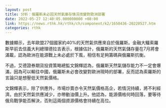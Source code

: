 ```yaml
---
layout: post
title: 分析：俄羅斯未必因天然氣庫存情況改變對歐洲部署
date: 2022-05-27 12:40:05.000000000 +08:00
link: https://news.rthk.hk/rthk/ch/component/k2/1650436-20220527.htm
categories: rthk
---
```


數據顯示，去年歐盟27個國家約40%的天然氣供應來自於俄羅斯。金融大鱷索羅斯早前去信義大利總理德拉吉表示，根據估計，俄羅斯的天然氣儲存量在7月將會滿載，認為歐洲在能源戰上未必處於下風，相信有足夠籌碼與俄羅斯抗衡。

不過，艾德證券期貨投資策略總監文錦輝認為，俄羅斯天然氣儲存能力不一定會爆滿，因為可以輸往中國，俄羅斯未必會改變對歐洲現時的部署，反而認為索羅斯的言論只是想壓低天然氣價格。

文錦輝表示，除了供應外，市場炒賣亦令天然氣價格高企，若情況持續，將不利經濟。由於天然氣供應減少，亦帶動油價上升。他認為，能源價格何時回落，要等待俄烏戰爭能否解決，否則這兩個資源價格會持續在高位。
